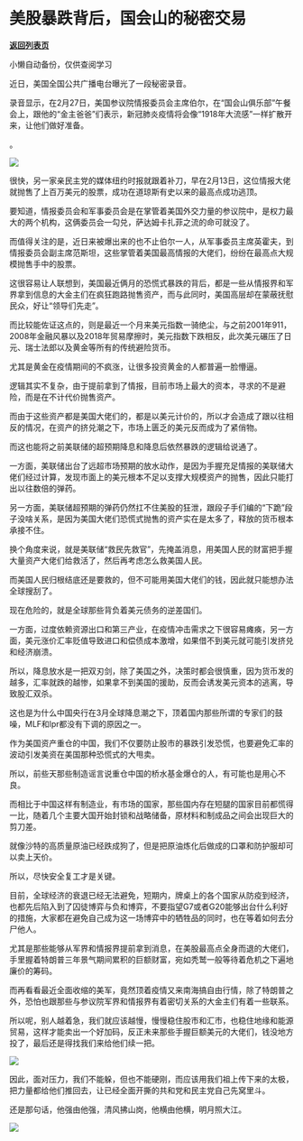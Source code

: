 # 美股暴跌背后，国会山的秘密交易

[**返回列表页**](/gzh/政事堂2019)

小懒自动备份，仅供查阅学习

近日，美国全国公共广播电台曝光了一段秘密录音。  

  

录音显示，在2月27日，美国参议院情报委员会主席伯尔，在“国会山俱乐部”午餐会上，跟他的“金主爸爸”们表示，新冠肺炎疫情将会像“1918年大流感”一样扩散开来，让他们做好准备。

。  

![](https://mmbiz.qpic.cn/mmbiz_jpg/rxhS23yu8cPG9pgaof1R7zDZwwlkrIEj4aafoq8xBAmeEvLvd3Kib6fCVfukHs6UwDia5b0m1VUeZVTNMvpGqAww/640?wx_fmt=jpeg)

很快，另一家亲民主党的媒体纽约时报就跟着补刀，早在2月13日，这位情报大佬就抛售了上百万美元的股票，成功在道琼斯有史以来的最高点成功逃顶。

  

要知道，情报委员会和军事委员会是在掌管着美国外交力量的参议院中，是权力最大的两个机构，这俩委员会一勾兑，萨达姆卡扎菲之流的命可就没了。

  

而值得关注的是，近日来被爆出来的也不止伯尔一人，从军事委员主席英霍夫，到情报委员会副主席范斯坦，这些掌管着美国最高情报的大佬们，纷纷在最高点大规模抛售手中的股票。

  

这很容易让人联想到，美国最近俩月的恐慌式暴跌的背后，都是一些从情报界和军界拿到信息的大金主们在疯狂跑路抛售资产，而与此同时，美国高层却在蒙蔽抚慰民众，好让“领导们先走”。

  

而比较能佐证这点的，则是最近一个月来美元指数一骑绝尘，与之前2001年911，2008年金融风暴以及2018年贸易摩擦时，美元指数下跌相反，此次美元碾压了日元、瑞士法郎以及黄金等所有的传统避险货币。

  

尤其是黄金在疫情期间的不疯涨，让很多投资黄金的人都普遍一脸懵逼。  

  

逻辑其实不复杂，由于提前拿到了情报，目前市场上最大的资本，寻求的不是避险，而是在不计代价抛售资产。

  

而由于这些资产都是美国大佬们的，都是以美元计价的，所以才会造成了跟以往相反的情况，在资产的挤兑潮之下，市场上匮乏的美元反而成为了紧俏物。

  

而这也能将之前美联储的超预期降息和降息后依然暴跌的逻辑给说通了。  

  

一方面，美联储出台了远超市场预期的放水动作，是因为手握充足情报的美联储大佬们经过计算，发现市面上的美元根本不足以支撑大规模资产的抛售，因此只能打出以往数倍的弹药。

  

另一方面，美联储超预期的弹药仍然扛不住美股的狂泄，跟段子手们编的“下跪”段子没啥关系，是因为美国大佬们恐慌式抛售的资产实在是太多了，释放的货币根本承接不住。  

  

换个角度来说，就是美联储“救民先救官”，先掩盖消息，用美国人民的财富把手握大量资产大佬们给救活了，然后再考虑怎么救美国人民。  

  

而美国人民归根结底还是要救的，但不可能用美国大佬们的钱，因此就只能想办法全球搜刮了。  

  

现在危险的，就是全球那些背负着美元债务的逆差国们。

  

一方面，过度依赖资源出口和第三产业，在疫情冲击需求之下很容易瘫痪，另一方面，美元涨价汇率贬值导致进口和偿债成本激增，如果借不到美元就可能引发挤兑和经济崩溃。

  

所以，降息放水是一把双刃剑，除了美国之外，决策时都会很慎重，因为货币发的越多，汇率就跌的越惨，如果拿不到美国的援助，反而会诱发美元资本的逃离，导致股汇双杀。  

  

这也是为什么中国央行在3月全球降息潮之下，顶着国内那些所谓的专家们的鼓噪，MLF和lpr都没有下调的原因之一。

  

作为美国资产重仓的中国，我们不仅要防止股市的暴跌引发恐慌，也要避免汇率的波动引发美资在美国那种恐慌式的大甩卖。  

  

所以，前些天那些制造谣言说重仓中国的桥水基金爆仓的人，有可能也是用心不良。  

  

而相比于中国这样有制造业，有市场的国家，那些国内存在短腿的国家目前都慌得一比，随着几个主要大国开始封锁和战略储备，原材料和制成品之间会出现巨大的剪刀差。  

  

就像沙特的高质量原油已经跌成狗了，但是把原油炼化后做成的口罩和防护服却可以卖上天价。

  

所以，尽快安全复工才是关键。

  

目前，全球经济的衰退已经无法避免，短期内，牌桌上的各个国家从防疫到经济，也都先后陷入到了囚徒博弈与负和博弈，不要指望G7或者G20能够出台什么利好的措施，大家都在避免自己成为这一场博弈中的牺牲品的同时，也在等着如何去分尸他人。

  

尤其是那些能够从军界和情报界提前拿到消息，在美股最高点全身而退的大佬们，手里握着特朗普三年景气期间累积的巨额财富，宛如秃鹫一般等待着危机之下遍地廉价的筹码。  

  

而再看看最近全面收缩的美军，竟然顶着疫情又来南海搞自由行情，除了特朗普之外，恐怕也跟那些与参议院军界和情报界有着密切关系的大金主们有着一些联系。

  

所以呢，别人越着急，我们就应该越慢，慢慢稳住股市和汇市，也稳住地缘和能源贸易，这样才能卖出一个好加码，反正未来那些手握巨额美元的大佬们，钱没地方投了，最后还是得找我们来给他们续一把。

  

![](https://mmbiz.qpic.cn/mmbiz_jpg/rxhS23yu8cPG9pgaof1R7zDZwwlkrIEj1kJiarpwKW49sQxQkLHyAfnsxRsAMjx3AY2KSIwnBayJtA9QicEsmEIA/640?wx_fmt=jpeg)

  

因此，面对压力，我们不能躲，但也不能硬刚，而应该用我们祖上传下来的太极，把力量都给他们推回去，让已经全面开撕的共和党和民主党自己先窝里斗。

  

还是那句话，他强由他强，清风拂山岗，他横由他横，明月照大江。

  

![](https://mmbiz.qpic.cn/mmbiz_jpg/rxhS23yu8cPp0iaKAfe0ZsWfgGcY72o9Nror8TicrtnlDsqzY7y4Kum4fM3X0FMEGlbvm9HvZUiaETSnLt4DHNLbQ/640?wx_fmt=jpeg)

